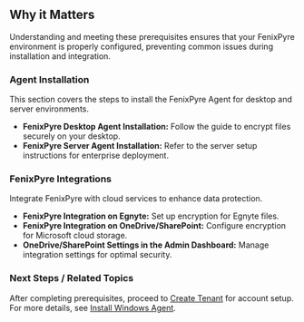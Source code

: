 
## Why it Matters
Understanding and meeting these prerequisites ensures that your FenixPyre environment is properly configured, preventing common issues during installation and integration.

### Agent Installation
This section covers the steps to install the FenixPyre Agent for desktop and server environments.

- **FenixPyre Desktop Agent Installation:** Follow the guide to encrypt files securely on your desktop.
- **FenixPyre Server Agent Installation:** Refer to the server setup instructions for enterprise deployment.

### FenixPyre Integrations
Integrate FenixPyre with cloud services to enhance data protection.

- **FenixPyre Integration on Egnyte:** Set up encryption for Egnyte files.
- **FenixPyre Integration on OneDrive/SharePoint:** Configure encryption for Microsoft cloud storage.
- **OneDrive/SharePoint Settings in the Admin Dashboard:** Manage integration settings for optimal security.

### Next Steps / Related Topics
After completing prerequisites, proceed to [Create Tenant](./create-tenant.md) for account setup. For more details, see [Install Windows Agent](./install-windows-agent.md).
